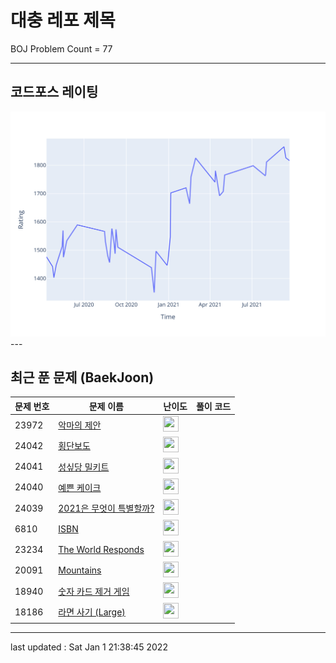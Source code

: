 # 대충 레포 제목

BOJ Problem Count = 77

---

## 코드포스 레이팅
[![Rating Graph](./cfStats.svg)](https://github.com/ingyu1008/Algorithm-Problem-Solving/blob/master/cfStats.html)---

## 최근 푼 문제 (BaekJoon)
| 문제 번호 | 문제 이름 | 난이도 | 풀이 코드 |
| --- | --- | --- | --- |
| 23972 | [악마의 제안](https://www.acmicpc.net/problem/23972) | <img height="25px" width="25px=" src="https://static.solved.ac/tier_small/3.svg"/> |  |
| 24042 | [횡단보도](https://www.acmicpc.net/problem/24042) | <img height="25px" width="25px=" src="https://static.solved.ac/tier_small/15.svg"/> |  |
| 24041 | [성싶당 밀키트](https://www.acmicpc.net/problem/24041) | <img height="25px" width="25px=" src="https://static.solved.ac/tier_small/13.svg"/> |  |
| 24040 | [예쁜 케이크](https://www.acmicpc.net/problem/24040) | <img height="25px" width="25px=" src="https://static.solved.ac/tier_small/9.svg"/> |  |
| 24039 | [2021은 무엇이 특별할까?](https://www.acmicpc.net/problem/24039) | <img height="25px" width="25px=" src="https://static.solved.ac/tier_small/6.svg"/> |  |
| 6810 | [ISBN](https://www.acmicpc.net/problem/6810) | <img height="25px" width="25px=" src="https://static.solved.ac/tier_small/2.svg"/> |  |
| 23234 | [The World Responds](https://www.acmicpc.net/problem/23234) | <img height="25px" width="25px=" src="https://static.solved.ac/tier_small/1.svg"/> |  |
| 20091 | [Mountains](https://www.acmicpc.net/problem/20091) | <img height="25px" width="25px=" src="https://static.solved.ac/tier_small/22.svg"/> |  |
| 18940 | [숫자 카드 제거 게임](https://www.acmicpc.net/problem/18940) | <img height="25px" width="25px=" src="https://static.solved.ac/tier_small/20.svg"/> |  |
| 18186 | [라면 사기 (Large)](https://www.acmicpc.net/problem/18186) | <img height="25px" width="25px=" src="https://static.solved.ac/tier_small/22.svg"/> |  |


---

last updated : Sat Jan  1 21:38:45 2022

